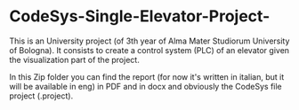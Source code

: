 # CodeSys-Single-Elevator-Project-
This is an University project (of 3th year of Alma Mater Studiorum University of Bologna). 
It consists to create a control system (PLC) of an elevator given the visualization part of the project.

In this Zip folder you can find the report (for now it's written in italian, but it will be available in eng) in PDF 
and in docx and obviously the CodeSys file project (.project).

